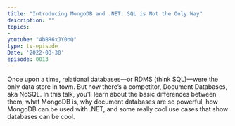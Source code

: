 ```yaml
---
title: "Introducing MongoDB and .NET: SQL is Not the Only Way"
description: ""
topics:
- 
youtube: "4bBR6xJY0bQ"
type: tv-episode
Date: '2022-03-30'
episode: 0013
---
```


Once upon a time, relational databases—or RDMS (think SQL)—were the only data store in town. But now there’s a competitor, Document Databases, aka NoSQL. In this talk, you'll learn about the basic differences between them, what MongoDB is, why document databases are so powerful, how MongoDB can be used with .NET, and some really cool use cases that show databases can be cool.